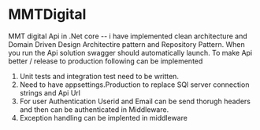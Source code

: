 # MMTDigital
MMT digital Api in .Net core -- i have implemented clean architecture and Domain Driven Design Architectire pattern and Repository Pattern.
When you run the Api solution swagger should automatically launch.
To make Api better / release to production following can be implemented
1) Unit tests and integration test need to be written.
2) Need to have appsettings.Production to replace SQl server connection strings and Api Url
3) For user Authentication Userid and Email can be send thorugh headers and then can be authenticated in Middleware.
4) Exception handling can be implented in middleware
